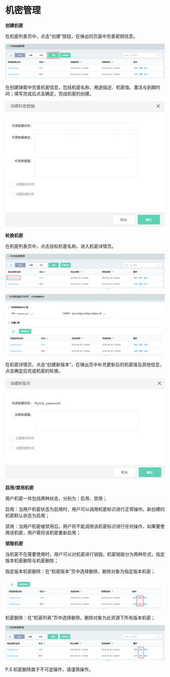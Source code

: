# 机密管理

**创建机密**

在机密列表页中，点击“创建”按钮，在弹出的页面中完善密钥信息。

![操作指南-创建机密](/image/Key-Management-Service/操作指南-创建机密.png)

在创建弹窗中完善机密信息，包括机密名称、用途描述、机密值、激活与到期时间；填写完成后点击确定，完成机密的创建。

![操作指南-创建机密弹窗](/image/Key-Management-Service/操作指南-创建机密弹窗.png)

**轮换机密**

在机密列表页中，点击目标机密名称，进入机密详情页。

![操作指南-机密轮换](/image/Key-Management-Service/操作指南-机密轮换.png)

![操作指南-机密轮换详情](/image/Key-Management-Service/操作指南-机密轮换详情.png)

在机密详情页，点击“创建新版本”，在弹出页中补充更新后的机密值及其他信息，点击确定后完成机密的轮换。

![操作指南-机密创建新版本](/image/Key-Management-Service/操作指南-机密创建新版本.png)

**启用/禁用机密**

用户机密一共包括两种状态，分别为：启用、禁用；

启用：当用户机密状态为启用时，用户可以调用机密标识进行正常操作。新创建的机密默认状态为启用；

禁用：当用户机密被禁用后，用户将不能调用该机密标识进行任何操作，如果要使用该机密，用户需将该机密重新启用；

**销毁机密**

当机密不在需要使用时，用户可以对机密进行销毁。机密销毁分为两种形式，指定版本机密删除与机密删除；

指定版本机密删除：在“机密版本”页中选择删除，删除对象为指定版本机密；

![操作指南-销毁指定版本机密](/image/Key-Management-Service/操作指南-销毁指定版本机密.png)

机密删除：在“机密列表”页中选择删除，删除对象为此资源下所有版本机密；

![操作指南-销毁机密](/image/Key-Management-Service/操作指南-销毁机密.png)

P.S.机密删除属于不可逆操作，请谨慎操作。
